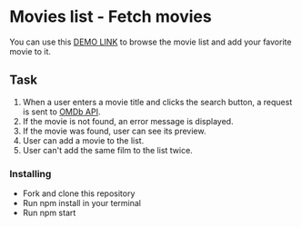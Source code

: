 # Movies list - Fetch movies

You can use this [DEMO LINK](https://antonskliarov.github.io/react_movies-list-fetch-movies/) to browse the movie list and add your favorite movie to it.

## Task

1. When a user enters a movie title and clicks the search button, a request is sent to [OMDb API](http://www.omdbapi.com/).
1. If the movie is not found, an error message is displayed.
1. If the movie was found, user can see its preview.
1. User can add a movie to the list.
1. User can't add the same film to the list twice.

### Installing

  * Fork and clone this repository
  * Run npm install in your terminal
  * Run npm start